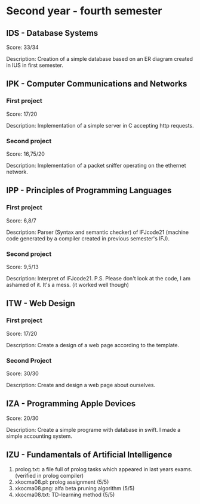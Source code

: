 # Second year - fourth semester

## IDS - Database Systems
Score: 33/34

Description: Creation of a simple database based on an ER diagram created in IUS in first semester.

## IPK - Computer Communications and Networks
### First project
Score: 17/20

Description: Implementation of a simple server in C accepting http requests.

### Second project
Score: 16,75/20

Description: Implementation of a packet sniffer operating on the ethernet network.

## IPP - Principles of Programming Languages
### First project
Score: 6,8/7

Description: Parser (Syntax and semantic checker) of IFJcode21 (machine code generated by a compiler created in previous semester's IFJ).

### Second project
Score: 9,5/13

Description: Interpret of IFJcode21.
P.S. Please don't look at the code, I am ashamed of it. It's a mess. (it worked well though)

## ITW - Web Design
### First project
Score: 17/20

Description: Create a design of a web page according to the template.

### Second Project
Score: 30/30

Description: Create and design a web page about ourselves.

## IZA - Programming Apple Devices
Score: 20/30

Description: Create a simple programe with database in swift. I made a simple accounting system.

## IZU - Fundamentals of Artificial Intelligence
1. prolog.txt: a file full of prolog tasks which appeared in last years exams. (verified in prolog compiler)
2. xkocma08.pl: prolog assignment (5/5)
3. xkocma08.png: alfa beta pruning algorithm (5/5)
4. xkocma08.txt: TD-learning method (5/5) 

